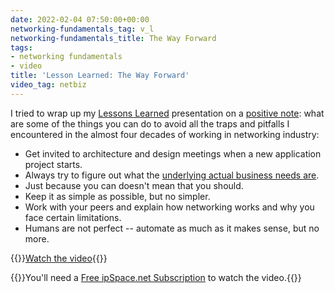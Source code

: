 ```yaml
---
date: 2022-02-04 07:50:00+00:00
networking-fundamentals_tag: v_l
networking-fundamentals_title: The Way Forward
tags:
- networking fundamentals
- video
title: 'Lesson Learned: The Way Forward'
video_tag: netbiz
---
```

I tried to wrap up my [Lessons Learned](https://my.ipspace.net/bin/list?id=NetBiz#LL) presentation on a [positive note](https://my.ipspace.net/bin/get/NetBiz/L5%20-%20The%20Way%20Forward.mp4?doccode=NetBiz): what are some of the things you can do to avoid all the traps and pitfalls I encountered in the almost four decades of working in networking industry:

* Get invited to architecture and design meetings when a new application project starts.
* Always try to figure out what the [underlying actual business needs are](https://my.ipspace.net/bin/list?id=NetBiz#BF).
* Just because you can doesn't mean that you should.
* Keep it as simple as possible, but no simpler.
* Work with your peers and explain how networking works and why you face certain limitations.
* Humans are not perfect -- automate as much as it makes sense, but no more.

{{<jump>}}[Watch the video](https://my.ipspace.net/bin/get/NetBiz/L5%20-%20The%20Way%20Forward.mp4?doccode=NetBiz){{</jump>}}

{{<note free>}}You'll need a [Free ipSpace.net Subscription](https://www.ipspace.net/Subscription/Free) to watch the video.{{</note>}}
